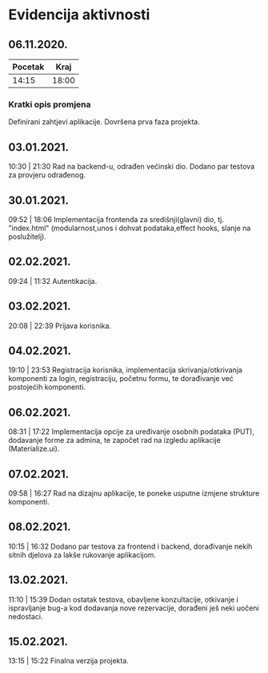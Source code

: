 # Evidencija aktivnosti

## 06.11.2020.
Pocetak | Kraj
------- | ----
14:15   | 18:00
### Kratki opis promjena
Definirani zahtjevi aplikacije.
Dovršena prva faza projekta.
## 03.01.2021.
10:30   | 21:30
Rad na backend-u, odrađen većinski dio.
Dodano par testova za provjeru odrađenog.
## 30.01.2021.
09:52   | 18:06
Implementacija frontenda za središnji(glavni) dio, tj. "index.html" (modularnost,unos i dohvat podataka,effect hooks, slanje na poslužitelj).
## 02.02.2021.
09:24   |  11:32
Autentikacija.
## 03.02.2021.
20:08   |  22:39
Prijava korisnika.
## 04.02.2021.
19:10   |  23:53 
Registracija korisnika, implementacija skrivanja/otkrivanja komponenti za login, registraciju, početnu formu, te dorađivanje već postojećih komponenti.
## 06.02.2021.
08:31   |  17:22
Implementacija opcije za uređivanje osobnih podataka (PUT), dodavanje forme za admina, te započet rad na izgledu aplikacije (Materialize.ui).
## 07.02.2021.
09:58   |  16:27
Rad na dizajnu aplikacije, te poneke usputne izmjene strukture komponenti.
## 08.02.2021.
10:15   |  16:32
Dodano par testova za frontend i backend, dorađivanje nekih sitnih djelova za lakše rukovanje aplikacijom.
## 13.02.2021.
11:10   |  15:39
Dodan ostatak testova, obavljene konzultacije, otkivanje i ispravljanje bug-a kod dodavanja nove rezervacije, dorađeni ješ neki uočeni nedostaci.
## 15.02.2021.
13:15   |  15:22
Finalna verzija projekta.

